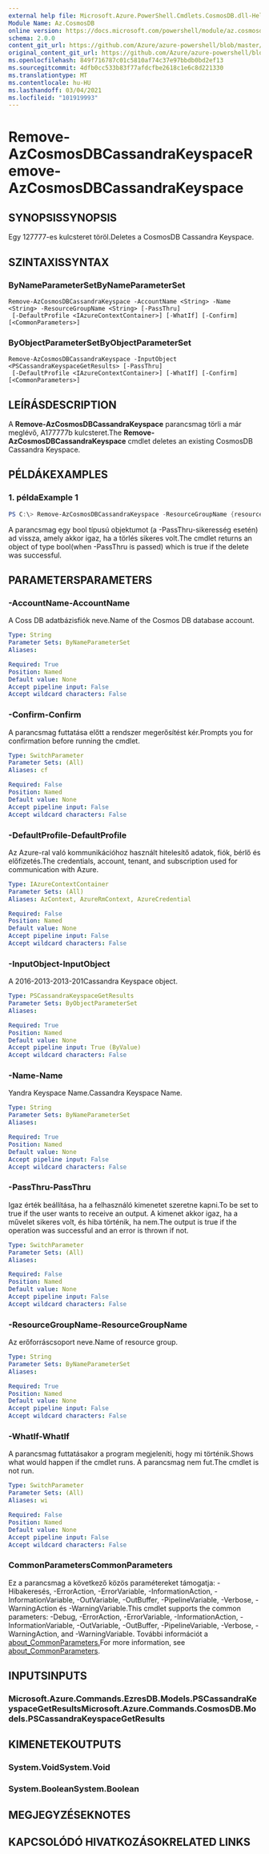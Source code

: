 ```yaml
---
external help file: Microsoft.Azure.PowerShell.Cmdlets.CosmosDB.dll-Help.xml
Module Name: Az.CosmosDB
online version: https://docs.microsoft.com/powershell/module/az.cosmosdb/remove-azcosmosdbcassandrakeyspace
schema: 2.0.0
content_git_url: https://github.com/Azure/azure-powershell/blob/master/src/CosmosDB/CosmosDB/help/Remove-AzCosmosDBCassandraKeyspace.md
original_content_git_url: https://github.com/Azure/azure-powershell/blob/master/src/CosmosDB/CosmosDB/help/Remove-AzCosmosDBCassandraKeyspace.md
ms.openlocfilehash: 849f716787c01c5810af74c37e97bbdb0bd2ef13
ms.sourcegitcommit: 4dfb0cc533b83f77afdcfbe2618c1e6c8d221330
ms.translationtype: MT
ms.contentlocale: hu-HU
ms.lasthandoff: 03/04/2021
ms.locfileid: "101919993"
---
```

# <span data-ttu-id="60f93-101">Remove-AzCosmosDBCassandraKeyspace</span><span class="sxs-lookup"><span data-stu-id="60f93-101">Remove-AzCosmosDBCassandraKeyspace</span></span>

## <span data-ttu-id="60f93-102">SYNOPSIS</span><span class="sxs-lookup"><span data-stu-id="60f93-102">SYNOPSIS</span></span>
<span data-ttu-id="60f93-103">Egy 127777-es kulcsteret töröl.</span><span class="sxs-lookup"><span data-stu-id="60f93-103">Deletes a CosmosDB Cassandra Keyspace.</span></span>

## <span data-ttu-id="60f93-104">SZINTAXIS</span><span class="sxs-lookup"><span data-stu-id="60f93-104">SYNTAX</span></span>

### <span data-ttu-id="60f93-105">ByNameParameterSet</span><span class="sxs-lookup"><span data-stu-id="60f93-105">ByNameParameterSet</span></span>
```
Remove-AzCosmosDBCassandraKeyspace -AccountName <String> -Name <String> -ResourceGroupName <String> [-PassThru]
 [-DefaultProfile <IAzureContextContainer>] [-WhatIf] [-Confirm] [<CommonParameters>]
```

### <span data-ttu-id="60f93-106">ByObjectParameterSet</span><span class="sxs-lookup"><span data-stu-id="60f93-106">ByObjectParameterSet</span></span>
```
Remove-AzCosmosDBCassandraKeyspace -InputObject <PSCassandraKeyspaceGetResults> [-PassThru]
 [-DefaultProfile <IAzureContextContainer>] [-WhatIf] [-Confirm] [<CommonParameters>]
```

## <span data-ttu-id="60f93-107">LEÍRÁS</span><span class="sxs-lookup"><span data-stu-id="60f93-107">DESCRIPTION</span></span>
<span data-ttu-id="60f93-108">A **Remove-AzCosmosDBCassandraKeyspace** parancsmag törli a már meglévő, A177777b kulcsteret.</span><span class="sxs-lookup"><span data-stu-id="60f93-108">The **Remove-AzCosmosDBCassandraKeyspace** cmdlet deletes an existing CosmosDB Cassandra Keyspace.</span></span>

## <span data-ttu-id="60f93-109">PÉLDÁK</span><span class="sxs-lookup"><span data-stu-id="60f93-109">EXAMPLES</span></span>

### <span data-ttu-id="60f93-110">1. példa</span><span class="sxs-lookup"><span data-stu-id="60f93-110">Example 1</span></span>
```powershell
PS C:\> Remove-AzCosmosDBCassandraKeyspace -ResourceGroupName {resourceGroupName} -AccountName {accountName} -Name {keyspaceName}
```

<span data-ttu-id="60f93-111">A parancsmag egy bool típusú objektumot (a -PassThru-sikeresség esetén) ad vissza, amely akkor igaz, ha a törlés sikeres volt.</span><span class="sxs-lookup"><span data-stu-id="60f93-111">The cmdlet returns an object of type bool(when -PassThru is passed) which is true if the delete was successful.</span></span>

## <span data-ttu-id="60f93-112">PARAMETERS</span><span class="sxs-lookup"><span data-stu-id="60f93-112">PARAMETERS</span></span>

### <span data-ttu-id="60f93-113">-AccountName</span><span class="sxs-lookup"><span data-stu-id="60f93-113">-AccountName</span></span>
<span data-ttu-id="60f93-114">A Coss DB adatbázisfiók neve.</span><span class="sxs-lookup"><span data-stu-id="60f93-114">Name of the Cosmos DB database account.</span></span>

```yaml
Type: String
Parameter Sets: ByNameParameterSet
Aliases:

Required: True
Position: Named
Default value: None
Accept pipeline input: False
Accept wildcard characters: False
```

### <span data-ttu-id="60f93-115">-Confirm</span><span class="sxs-lookup"><span data-stu-id="60f93-115">-Confirm</span></span>
<span data-ttu-id="60f93-116">A parancsmag futtatása előtt a rendszer megerősítést kér.</span><span class="sxs-lookup"><span data-stu-id="60f93-116">Prompts you for confirmation before running the cmdlet.</span></span>

```yaml
Type: SwitchParameter
Parameter Sets: (All)
Aliases: cf

Required: False
Position: Named
Default value: None
Accept pipeline input: False
Accept wildcard characters: False
```

### <span data-ttu-id="60f93-117">-DefaultProfile</span><span class="sxs-lookup"><span data-stu-id="60f93-117">-DefaultProfile</span></span>
<span data-ttu-id="60f93-118">Az Azure-ral való kommunikációhoz használt hitelesítő adatok, fiók, bérlő és előfizetés.</span><span class="sxs-lookup"><span data-stu-id="60f93-118">The credentials, account, tenant, and subscription used for communication with Azure.</span></span>

```yaml
Type: IAzureContextContainer
Parameter Sets: (All)
Aliases: AzContext, AzureRmContext, AzureCredential

Required: False
Position: Named
Default value: None
Accept pipeline input: False
Accept wildcard characters: False
```

### <span data-ttu-id="60f93-119">-InputObject</span><span class="sxs-lookup"><span data-stu-id="60f93-119">-InputObject</span></span>
<span data-ttu-id="60f93-120">A 2016-2013-2013-201</span><span class="sxs-lookup"><span data-stu-id="60f93-120">Cassandra Keyspace object.</span></span>

```yaml
Type: PSCassandraKeyspaceGetResults
Parameter Sets: ByObjectParameterSet
Aliases:

Required: True
Position: Named
Default value: None
Accept pipeline input: True (ByValue)
Accept wildcard characters: False
```

### <span data-ttu-id="60f93-121">-Name</span><span class="sxs-lookup"><span data-stu-id="60f93-121">-Name</span></span>
<span data-ttu-id="60f93-122">Yandra Keyspace Name.</span><span class="sxs-lookup"><span data-stu-id="60f93-122">Cassandra Keyspace Name.</span></span>

```yaml
Type: String
Parameter Sets: ByNameParameterSet
Aliases:

Required: True
Position: Named
Default value: None
Accept pipeline input: False
Accept wildcard characters: False
```

### <span data-ttu-id="60f93-123">-PassThru</span><span class="sxs-lookup"><span data-stu-id="60f93-123">-PassThru</span></span>
<span data-ttu-id="60f93-124">Igaz érték beállítása, ha a felhasználó kimenetet szeretne kapni.</span><span class="sxs-lookup"><span data-stu-id="60f93-124">To be set to true if the user wants to receive an output.</span></span>
<span data-ttu-id="60f93-125">A kimenet akkor igaz, ha a művelet sikeres volt, és hiba történik, ha nem.</span><span class="sxs-lookup"><span data-stu-id="60f93-125">The output is true if the operation was successful and an error is thrown if not.</span></span>

```yaml
Type: SwitchParameter
Parameter Sets: (All)
Aliases:

Required: False
Position: Named
Default value: None
Accept pipeline input: False
Accept wildcard characters: False
```

### <span data-ttu-id="60f93-126">-ResourceGroupName</span><span class="sxs-lookup"><span data-stu-id="60f93-126">-ResourceGroupName</span></span>
<span data-ttu-id="60f93-127">Az erőforráscsoport neve.</span><span class="sxs-lookup"><span data-stu-id="60f93-127">Name of resource group.</span></span>

```yaml
Type: String
Parameter Sets: ByNameParameterSet
Aliases:

Required: True
Position: Named
Default value: None
Accept pipeline input: False
Accept wildcard characters: False
```

### <span data-ttu-id="60f93-128">-WhatIf</span><span class="sxs-lookup"><span data-stu-id="60f93-128">-WhatIf</span></span>
<span data-ttu-id="60f93-129">A parancsmag futtatásakor a program megjeleníti, hogy mi történik.</span><span class="sxs-lookup"><span data-stu-id="60f93-129">Shows what would happen if the cmdlet runs.</span></span>
<span data-ttu-id="60f93-130">A parancsmag nem fut.</span><span class="sxs-lookup"><span data-stu-id="60f93-130">The cmdlet is not run.</span></span>

```yaml
Type: SwitchParameter
Parameter Sets: (All)
Aliases: wi

Required: False
Position: Named
Default value: None
Accept pipeline input: False
Accept wildcard characters: False
```

### <span data-ttu-id="60f93-131">CommonParameters</span><span class="sxs-lookup"><span data-stu-id="60f93-131">CommonParameters</span></span>
<span data-ttu-id="60f93-132">Ez a parancsmag a következő közös paramétereket támogatja: -Hibakeresés, -ErrorAction, -ErrorVariable, -InformationAction, -InformationVariable, -OutVariable, -OutBuffer, -PipelineVariable, -Verbose, -WarningAction és -WarningVariable.</span><span class="sxs-lookup"><span data-stu-id="60f93-132">This cmdlet supports the common parameters: -Debug, -ErrorAction, -ErrorVariable, -InformationAction, -InformationVariable, -OutVariable, -OutBuffer, -PipelineVariable, -Verbose, -WarningAction, and -WarningVariable.</span></span> <span data-ttu-id="60f93-133">További információt a [about_CommonParameters.](http://go.microsoft.com/fwlink/?LinkID=113216)</span><span class="sxs-lookup"><span data-stu-id="60f93-133">For more information, see [about_CommonParameters](http://go.microsoft.com/fwlink/?LinkID=113216).</span></span>

## <span data-ttu-id="60f93-134">INPUTS</span><span class="sxs-lookup"><span data-stu-id="60f93-134">INPUTS</span></span>

### <span data-ttu-id="60f93-135">Microsoft.Azure.Commands.EzresDB.Models.PSCassandraKeyspaceGetResults</span><span class="sxs-lookup"><span data-stu-id="60f93-135">Microsoft.Azure.Commands.CosmosDB.Models.PSCassandraKeyspaceGetResults</span></span>

## <span data-ttu-id="60f93-136">KIMENETEK</span><span class="sxs-lookup"><span data-stu-id="60f93-136">OUTPUTS</span></span>

### <span data-ttu-id="60f93-137">System.Void</span><span class="sxs-lookup"><span data-stu-id="60f93-137">System.Void</span></span>

### <span data-ttu-id="60f93-138">System.Boolean</span><span class="sxs-lookup"><span data-stu-id="60f93-138">System.Boolean</span></span>

## <span data-ttu-id="60f93-139">MEGJEGYZÉSEK</span><span class="sxs-lookup"><span data-stu-id="60f93-139">NOTES</span></span>

## <span data-ttu-id="60f93-140">KAPCSOLÓDÓ HIVATKOZÁSOK</span><span class="sxs-lookup"><span data-stu-id="60f93-140">RELATED LINKS</span></span>
